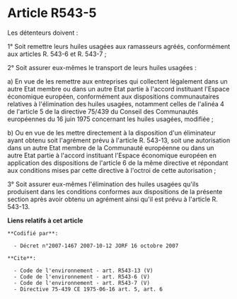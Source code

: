 # Article R543-5

Les détenteurs doivent :

1° Soit remettre leurs huiles usagées aux ramasseurs agréés, conformément aux articles R. 543-6 et R. 543-7 ;

2° Soit assurer eux-mêmes le transport de leurs huiles usagées :

a) En vue de les remettre aux entreprises qui collectent légalement dans un autre Etat membre ou dans un autre Etat partie à
l'accord instituant l'Espace économique européen, conformément aux dispositions communautaires relatives à l'élimination des
huiles usagées, notamment celles de l'alinéa 4 de l'article 5 de la directive 75/439 du Conseil des Communautés européennes
du 16 juin 1975 concernant les huiles usagées, modifiée ;

b) Ou en vue de les mettre directement à la disposition d'un éliminateur ayant obtenu soit l'agrément prévu à l'article R.
543-13, soit une autorisation dans un autre Etat membre de la Communauté européenne ou dans un autre Etat partie à l'accord
instituant l'Espace économique européen en application des dispositions de l'article 6 de la même directive et répondant aux
conditions mises par cette directive à l'octroi de cette autorisation ;

3° Soit assurer eux-mêmes l'élimination des huiles usagées qu'ils produisent dans les conditions conformes aux dispositions
de la présente section après avoir obtenu un agrément ainsi qu'il est prévu à l'article R. 543-13.

**Liens relatifs à cet article**

	**Codifié par**:

	  - Décret n°2007-1467 2007-10-12 JORF 16 octobre 2007

	**Cite**:

	  - Code de l'environnement - art. R543-13 (V)
	  - Code de l'environnement - art. R543-6 (V)
	  - Code de l'environnement - art. R543-7 (V)
	  - Directive 75-439 CE 1975-06-16 art. 5, art. 6
